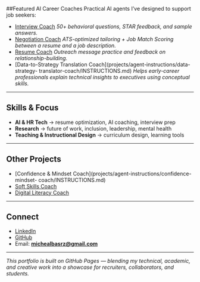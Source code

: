 
##Featured AI Career Coaches
Practical AI agents I’ve designed to support job seekers:
- [Interview Coach](project/job-prep/interview-agent.md)
*50+ behavioral questions, STAR feedback, and sample answers.*
- [Negotiation Coach](project/job-prep/negotiation.md)
*ATS-optimized tailoring + Job Match Scoring between a resume and a job
description.*
- [Resume Coach](project/job-prep/resume-coach.md)
*Outreach message practice and feedback on relationship-building.*
- [Data-to-Strategy Translation Coach](projects/agent-instructions/data-strategy-
translator-coach/INSTRUCTIONS.md)
*Helps early-career professionals explain technical insights to executives using
conceptual skills.*
---
## Skills & Focus
- **AI & HR Tech** → resume optimization, AI coaching, interview prep
- **Research** → future of work, inclusion, leadership, mental health
- **Teaching & Instructional Design** → curriculum design, learning tools
---
## Other Projects
- [Confidence & Mindset Coach](projects/agent-instructions/confidence-mindset-
coach/INSTRUCTIONS.md)
- [Soft Skills
Coach](projects/agent-instructions/soft-skills-coach/INSTRUCTIONS.md)
- [Digital Literacy
Coach](projects/agent-instructions/digital-literacy-coach/INSTRUCTIONS.md)
---
## Connect
- [LinkedIn](https://linkedin.com/in/YOUR-LINK)
- [GitHub](https://github.com/michealbarsz)
- Email: **michealbasrz@gmail.com**
---
*This portfolio is built on GitHub Pages — blending my technical, academic, and
creative work into a showcase for recruiters, collaborators, and students.*
